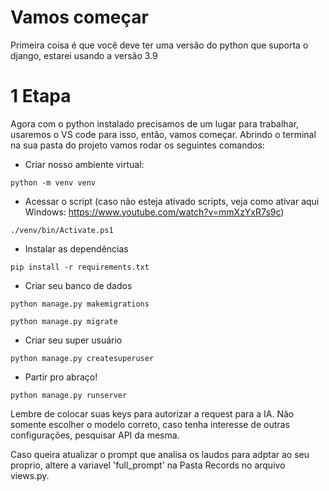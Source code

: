 # Vamos começar
Primeira coisa é que você deve ter uma versão do python que suporta o django, estarei usando a versão 3.9

# 1 Etapa
Agora com o python instalado precisamos de um lugar para trabalhar, usaremos o VS code para isso, então, vamos começar.
Abrindo o terminal na sua pasta do projeto vamos rodar os seguintes comandos:
- Criar nosso ambiente virtual:
```
python -m venv venv
```
- Acessar o script (caso não esteja ativado scripts, veja como ativar aqui Windows: https://www.youtube.com/watch?v=mmXzYxR7s9c)
```
./venv/bin/Activate.ps1
```
- Instalar as dependências
```
pip install -r requirements.txt
```
- Criar seu banco de dados
```
python manage.py makemigrations
```
```
python manage.py migrate
```
- Criar seu super usuário
```
python manage.py createsuperuser
```
- Partir pro abraço!
```
python manage.py runserver
```
Lembre de colocar suas keys para autorizar a request para a IA.
Não somente escolher o modelo correto, caso tenha interesse de outras configurações, pesquisar API da mesma.

Caso queira atualizar o prompt que analisa os laudos para adptar ao seu proprio, altere a variavel 'full_prompt' na Pasta Records no arquivo views.py.
